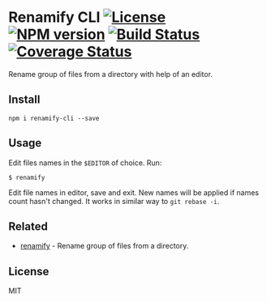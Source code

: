 # Renamify CLI [![License][LicenseIMGURL]][LicenseURL] [![NPM version][NPMIMGURL]][NPMURL] [![Build Status][BuildStatusIMGURL]][BuildStatusURL] [![Coverage Status][CoverageIMGURL]][CoverageURL]

Rename group of files from a directory with help of an editor.

## Install

`npm i renamify-cli --save`

## Usage

Edit files names in the `$EDITOR` of choice. Run:

```
$ renamify
```

Edit file names in editor, save and exit. New names will be applied if names count hasn't changed.
It works in similar way to `git rebase -i`.

## Related

- [renamify](https://github.com/coderaiser/node-renamify "renamify") - Rename group of files from a directory.

## License

MIT

[NPMIMGURL]: https://img.shields.io/npm/v/renamify-cli.svg?style=flat
[BuildStatusIMGURL]: https://img.shields.io/travis/coderaiser/node-renamify-cli/master.svg?style=flat
[LicenseIMGURL]: https://img.shields.io/badge/license-MIT-317BF9.svg?style=flat
[NPMURL]: https://npmjs.org/package/renamify-cli "npm"
[BuildStatusURL]: https://travis-ci.org/coderaiser/node-renamify-cli "Build Status"
[LicenseURL]: https://tldrlegal.com/license/mit-license "MIT License"
[CoverageURL]: https://coveralls.io/github/coderaiser/node-renamify-cli?branch=master
[CoverageIMGURL]: https://coveralls.io/repos/coderaiser/node-renamify-cli/badge.svg?branch=master&service=github
